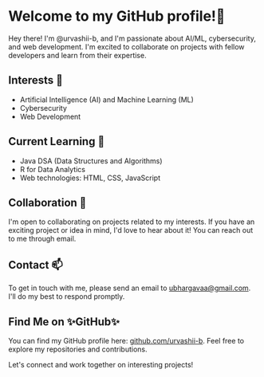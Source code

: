 <!---
urvashii-b/urvashii-b is a ✨ special ✨ repository because its `README.md` (this file) appears on your GitHub profile.
You can click the Preview link to take a look at your changes.
--->
# Welcome to my GitHub profile!👋

Hey there! I'm @urvashii-b, and I'm passionate about AI/ML, cybersecurity, and web development. I'm excited to collaborate on projects with fellow developers and learn from their expertise.

## Interests 👀

- Artificial Intelligence (AI) and Machine Learning (ML)
- Cybersecurity
- Web Development

## Current Learning 🌱

- Java DSA (Data Structures and Algorithms)
- R for Data Analytics
- Web technologies: HTML, CSS, JavaScript

## Collaboration 💞️

I'm open to collaborating on projects related to my interests. If you have an exciting project or idea in mind, I'd love to hear about it! You can reach out to me through email.

## Contact 📫 

To get in touch with me, please send an email to [ubhargavaa@gmail.com](mailto:your-email-address@gmail.com). I'll do my best to respond promptly.

## Find Me on ✨GitHub✨

You can find my GitHub profile here: [github.com/urvashii-b](https://github.com/urvashii-b). Feel free to explore my repositories and contributions.

Let's connect and work together on interesting projects!
